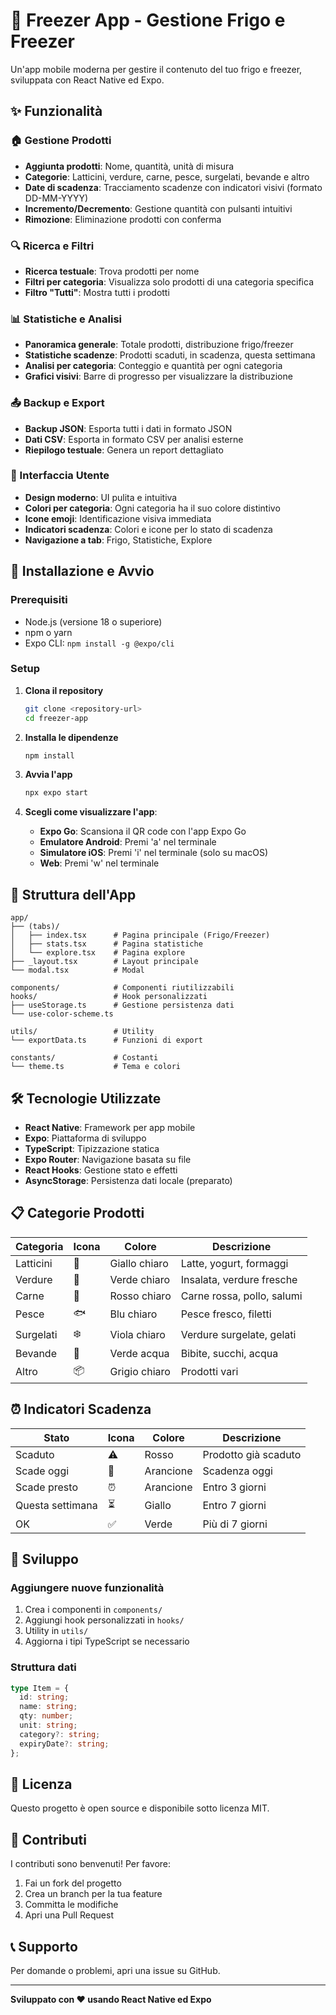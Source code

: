 # 🧊 Freezer App - Gestione Frigo e Freezer

Un'app mobile moderna per gestire il contenuto del tuo frigo e freezer, sviluppata con React Native ed Expo.

## ✨ Funzionalità

### 🏠 Gestione Prodotti
- **Aggiunta prodotti**: Nome, quantità, unità di misura
- **Categorie**: Latticini, verdure, carne, pesce, surgelati, bevande e altro
- **Date di scadenza**: Tracciamento scadenze con indicatori visivi (formato DD-MM-YYYY)
- **Incremento/Decremento**: Gestione quantità con pulsanti intuitivi
- **Rimozione**: Eliminazione prodotti con conferma

### 🔍 Ricerca e Filtri
- **Ricerca testuale**: Trova prodotti per nome
- **Filtri per categoria**: Visualizza solo prodotti di una categoria specifica
- **Filtro "Tutti"**: Mostra tutti i prodotti

### 📊 Statistiche e Analisi
- **Panoramica generale**: Totale prodotti, distribuzione frigo/freezer
- **Statistiche scadenze**: Prodotti scaduti, in scadenza, questa settimana
- **Analisi per categoria**: Conteggio e quantità per ogni categoria
- **Grafici visivi**: Barre di progresso per visualizzare la distribuzione

### 📤 Backup e Export
- **Backup JSON**: Esporta tutti i dati in formato JSON
- **Dati CSV**: Esporta in formato CSV per analisi esterne
- **Riepilogo testuale**: Genera un report dettagliato

### 🎨 Interfaccia Utente
- **Design moderno**: UI pulita e intuitiva
- **Colori per categoria**: Ogni categoria ha il suo colore distintivo
- **Icone emoji**: Identificazione visiva immediata
- **Indicatori scadenza**: Colori e icone per lo stato di scadenza
- **Navigazione a tab**: Frigo, Statistiche, Explore

## 🚀 Installazione e Avvio

### Prerequisiti
- Node.js (versione 18 o superiore)
- npm o yarn
- Expo CLI: `npm install -g @expo/cli`

### Setup
1. **Clona il repository**
   ```bash
   git clone <repository-url>
   cd freezer-app
   ```

2. **Installa le dipendenze**
   ```bash
   npm install
   ```

3. **Avvia l'app**
   ```bash
   npx expo start
   ```

4. **Scegli come visualizzare l'app**:
   - **Expo Go**: Scansiona il QR code con l'app Expo Go
   - **Emulatore Android**: Premi 'a' nel terminale
   - **Simulatore iOS**: Premi 'i' nel terminale (solo su macOS)
   - **Web**: Premi 'w' nel terminale

## 📱 Struttura dell'App

```
app/
├── (tabs)/
│   ├── index.tsx      # Pagina principale (Frigo/Freezer)
│   ├── stats.tsx      # Pagina statistiche
│   └── explore.tsx    # Pagina explore
├── _layout.tsx        # Layout principale
└── modal.tsx          # Modal

components/            # Componenti riutilizzabili
hooks/                 # Hook personalizzati
├── useStorage.ts      # Gestione persistenza dati
└── use-color-scheme.ts

utils/                 # Utility
└── exportData.ts      # Funzioni di export

constants/             # Costanti
└── theme.ts           # Tema e colori
```

## 🛠️ Tecnologie Utilizzate

- **React Native**: Framework per app mobile
- **Expo**: Piattaforma di sviluppo
- **TypeScript**: Tipizzazione statica
- **Expo Router**: Navigazione basata su file
- **React Hooks**: Gestione stato e effetti
- **AsyncStorage**: Persistenza dati locale (preparato)

## 📋 Categorie Prodotti

| Categoria | Icona | Colore | Descrizione |
|-----------|-------|--------|-------------|
| Latticini | 🥛 | Giallo chiaro | Latte, yogurt, formaggi |
| Verdure | 🥬 | Verde chiaro | Insalata, verdure fresche |
| Carne | 🥩 | Rosso chiaro | Carne rossa, pollo, salumi |
| Pesce | 🐟 | Blu chiaro | Pesce fresco, filetti |
| Surgelati | ❄️ | Viola chiaro | Verdure surgelate, gelati |
| Bevande | 🥤 | Verde acqua | Bibite, succhi, acqua |
| Altro | 📦 | Grigio chiaro | Prodotti vari |

## ⏰ Indicatori Scadenza

| Stato | Icona | Colore | Descrizione |
|-------|-------|--------|-------------|
| Scaduto | ⚠️ | Rosso | Prodotto già scaduto |
| Scade oggi | 🚨 | Arancione | Scadenza oggi |
| Scade presto | ⏰ | Arancione | Entro 3 giorni |
| Questa settimana | ⏳ | Giallo | Entro 7 giorni |
| OK | ✅ | Verde | Più di 7 giorni |

## 🔧 Sviluppo

### Aggiungere nuove funzionalità
1. Crea i componenti in `components/`
2. Aggiungi hook personalizzati in `hooks/`
3. Utility in `utils/`
4. Aggiorna i tipi TypeScript se necessario

### Struttura dati
```typescript
type Item = {
  id: string;
  name: string;
  qty: number;
  unit: string;
  category?: string;
  expiryDate?: string;
};
```

## 📄 Licenza

Questo progetto è open source e disponibile sotto licenza MIT.

## 🤝 Contributi

I contributi sono benvenuti! Per favore:
1. Fai un fork del progetto
2. Crea un branch per la tua feature
3. Committa le modifiche
4. Apri una Pull Request

## 📞 Supporto

Per domande o problemi, apri una issue su GitHub.

---

**Sviluppato con ❤️ usando React Native ed Expo**
